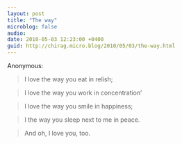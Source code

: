 ```yaml
---
layout: post
title: "The way"
microblog: false
audio: 
date: 2010-05-03 12:23:00 +0400
guid: http://chirag.micro.blog/2010/05/03/the-way.html
---
```

<p>Anonymous:</p>
<blockquote>I love the way you eat in relish;</blockquote>
<blockquote>I love the way you work in concentration’</blockquote>
<blockquote>I love the way you smile in happiness;</blockquote>
<blockquote>I the way you sleep next to me in peace.</blockquote>
<blockquote>And oh, I love you, too.</blockquote>
